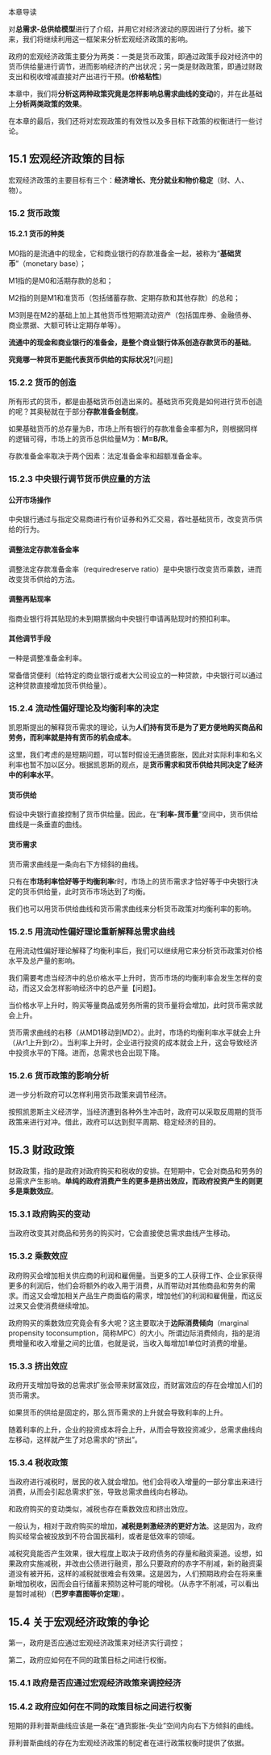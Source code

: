本章导读

对**总需求-总供给模型**进行了介绍，并用它对经济波动的原因进行了分析。接下来，我们将继续利用这一框架来分析宏观经济政策的影响。

政府的宏观经济政策主要分为两类：一类是货币政策，即通过政策手段对经济中的货币供给量进行调节，进而影响经济的产出状况；另一类是财政政策，即通过财政支出和税收增减直接对产出进行干预。(**价格粘性**)



本章中，我们将**分析这两种政策究竟是怎样影响总需求曲线的变动**的，并在此基础上**分析两类政策的效果**。



在本章的最后，我们还将对宏观政策的有效性以及多目标下政策的权衡进行一些讨论。



## 15.1 宏观经济政策的目标

宏观经济政策的主要目标有三个：**经济增长、充分就业和物价稳定**（财、人、物）。



### 15.2 货币政策

#### 15.2.1 货币的种类

M0指的是流通中的现金，它和商业银行的存款准备金一起，被称为“**基础货币**”（monetary base）；

M1指的是M0和活期存款的总和；

M2指的则是M1和准货币（包括储蓄存款、定期存款和其他存款）的总和；

M3则是在M2的基础上加上其他货币性短期流动资产（包括国库券、金融债券、商业票据、大额可转让定期存单等）。



**流通中的现金和商业银行的准备金，是整个商业银行体系创造存款货币的基础**。



**究竟哪一种货币更能代表货币供给的实际状况?**[问题]



### 15.2.2 货币的创造

所有形式的货币，都是由基础货币创造出来的。基础货币究竟是如何进行货币创造的呢？其奥秘就在于部分**存款准备金制度**。



如果基础货币的总存量为B，市场上所有银行的存款准备金率都为R，则根据同样的逻辑可得，市场上的货币总供给量M为：**M=B/R**。



存款准备金率取决于两个因素：法定准备金率和超额准备金率。



### 15.2.3 中央银行调节货币供应量的方法

#### 公开市场操作

中央银行通过与指定交易商进行有价证券和外汇交易，吞吐基础货币，改变货币供给的行为。

#### 调整法定存款准备金率

调整法定存款准备金率（requiredreserve ratio）是中央银行改变货币乘数，进而改变货币供给的方法。

#### 调整再贴现率

指商业银行将其贴现的未到期票据向中央银行申请再贴现时的预扣利率。

#### 其他调节手段

一种是调整准备金利率。

常备借贷便利（给特定的商业银行或者大公司设立的一种贷款，中央银行可以通过这种贷款直接增加货币供给量）。

### 15.2.4 流动性偏好理论及均衡利率的决定

凯恩斯提出的解释货币需求的理论，认为**人们持有货币是为了更方便地购买商品和劳务，而利率就是持有货币的机会成本**。

这里，我们考虑的是短期问题，可以暂时假设无通货膨胀，因此对实际利率和名义利率也暂不加以区分。根据凯恩斯的观点，是**货币需求和货币供给共同决定了经济中的利率水平**。



#### 货币供给

假设中央银行直接控制了货币供给量。因此，在“**利率-货币量**”空间中，货币供给曲线是一条垂直的曲线。



#### 货币需求

货币需求曲线是一条向右下方倾斜的曲线。



只有在**市场利率恰好等于均衡利率**r时，市场上的货币需求才恰好等于中央银行决定的货币供给量，此时货币市场达到了均衡。



我们也可以用货币供给曲线和货币需求曲线来分析货币政策对均衡利率的影响。



### 15.2.5 用流动性偏好理论重新解释总需求曲线

在用流动性偏好理论解释了均衡利率后，我们可以继续用它来分析货币政策对价格水平及总产量的影响。

我们需要考虑当经济中的总价格水平上升时，货币市场的均衡利率会发生怎样的变动，而这又会怎样影响经济中的总产量【问题】。

当价格水平上升时，购买等量商品或劳务所需的货币量将会增加，此时货币需求就会上升。



货币需求曲线的右移（从MD1移动到MD2）。此时，市场的均衡利率水平就会上升（从r1上升到r2）。当利率上升时，企业进行投资的成本就会上升，这会导致经济中投资水平的下降。进而，总需求也会出现下降。



### 15.2.6 货币政策的影响分析

进一步分析政府可以怎样利用货币政策来调节经济。

按照凯恩斯主义经济学，当经济遭到各种外生冲击时，政府可以采取反周期的货币政策来进行对冲。借此，政府可以达到熨平周期、稳定经济的目的。



## 15.3 财政政策

财政政策，指的是政府对政府购买和税收的安排。在短期中，它会对商品和劳务的总需求产生影响。**单纯的政府消费产生的更多是挤出效应，而政府投资产生的则更多是乘数效应**。



### 15.3.1 政府购买的变动

当政府改变其对商品和劳务的购买时，它会直接使总需求曲线产生移动。

### 15.3.2 乘数效应

政府购买会增加相关供应商的利润和雇佣量。当更多的工人获得工作、企业家获得更多的利润后，他们会将额外的收入用于消费，从而带动对其他商品和劳务的需求。而这又会增加相关产品生产商面临的需求，增加他们的利润和雇佣量，而这反过来又会使消费继续增加。



政府购买的乘数效应究竟会有多大呢？这主要取决于**边际消费倾向**（marginal propensity toconsumption，简称MPC）的大小。所谓边际消费倾向，指的是消费增量和收入增量之间的比值，也就是说，当收入每增加1单位时消费的增量。



### 15.3.3 挤出效应

政府开支增加导致的总需求扩张会带来财富效应，而财富效应的存在会增加人们的货币需求。

如果货币的供给是固定的，那么货币需求的上升就会导致利率的上升。

随着利率的上升，企业的投资成本将会上升，从而会导致投资减少，总需求曲线向左移动，这样就产生了对总需求的“挤出”。



### 15.3.4 税收政策

当政府进行减税时，居民的收入就会增加。他们会将收入增量的一部分拿出来进行消费，从而会引起总需求扩张，导致总需求曲线向右移动。



和政府购买的变动类似，减税也存在乘数效应和挤出效应。



一般认为，相对于政府购买的增加，**减税是刺激经济的更好方法**。这是因为，政府购买经常会被投放到不符合国民福利，或者是低效率的领域。



减税究竟能否产生效果，很大程度上取决于政府债务的存量和融资渠道。设想，如果政府实施减税，并改由公债进行融资，那么只要政府的赤字不削减，新的融资渠道没有被开拓，这样的减税就很难会有效果。这是因为，人们预期政府会在将来重新增加税收，因而会自行储蓄来预防这种可能的增税。（从赤字不削减，可以看出是暂时减税）（**巴罗李嘉图等价定理**）。



## 15.4 关于宏观经济政策的争论

第一，政府是否应通过宏观经济政策来对经济实行调控；

第二，政府应如何在不同的政策目标之间进行权衡。

### 15.4.1 政府是否应通过宏观经济政策来调控经济

### 15.4.2 政府应如何在不同的政策目标之间进行权衡

短期的菲利普斯曲线应该是一条在“通货膨胀-失业”空间内向右下方倾斜的曲线。

菲利普斯曲线的存在为宏观经济政策的制定者在进行政策权衡时提供了依据。









